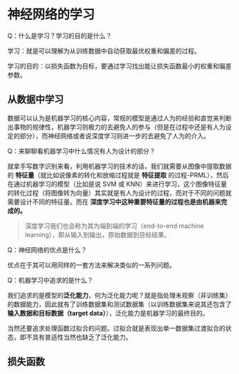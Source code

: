 # 神经网络的学习

Q：什么是学习？学习的目的是什么？

学习：就是可以理解为从训练数据中自动获取最优权重和偏差的过程。

学习的目的：以损失函数为目标，要通过学习找出能让损失函数最小的权重和偏差参数。

## 从数据中学习

数据可以认为是机器学习的核心内容，常规的模型是通过人为的经验和直觉来判断出事物的规律性，机器学习则极力的去避免人的参与（但是在过程中还是有人为设定的部分），而神经网络或者说深度学习则进一步的去避免了人为的介入。

Q：来聊聊看机器学习中什么情况有人为设计的部分？

就拿手写数字识别来看，利用机器学习的技术的话，我们就需要从图像中提取数据的 **特征量**（就比如说像素的转化和放缩过程就是 **特征提取** 的过程-PRML），然后在通过机器学习的模型（比如是说 SVM 或 KNN）来进行学习，这个图像特征量的转化过程（将图像转为向量）其实就是有人为设计的过程，而对于不同的问题就需要设计不同的特征量。而在 **深度学习中这种重要特征量的过程也是由机器来完成的。**

> 深度学习我们也会称为其为端到端的学习（end-to-end machine learning），即从输入到输出，原始数据到目标结果。

Q：神经网络的优点是什么？

优点在于其可以用同样的一套方法来解决类似的一系列问题。

Q：机器学习中追求的是什么？

我们追求的是模型的**泛化能力**，何为泛化能力呢？就是指处理未观察（非训练集）的数据能力，因此就有了训练数据集和测试数据集（以训练数据集来说其还包含了**输入数据和目标数据（target data）**），泛化能力是机器学习的最终目的。

当然还要追求处理函数过拟合的问题。过拟合就是表现出单一数据集过渡拟合的状态，即不具有普适性当然也缺乏了泛化能力。

## 损失函数


